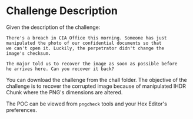 # Challenge Description

Given the description of the challenge:
```
There's a breach in CIA Office this morning. Someone has just 
manipulated the photo of our confidential documents so that
we can't open it. Luckily, the perpetrator didn't change the
image's checksum.

The major told us to recover the image as soon as possible before
he arrives here. Can you recover it back?
```
You can download the challenge from the chall folder.
The objective of the challenge is to recover the corrupted image because of
manipulated IHDR Chunk where the PNG's dimensions are altered.

The POC can be viewed from `pngcheck` tools and your Hex Editor's preferences.

